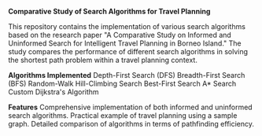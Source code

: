 **Comparative Study of Search Algorithms for Travel Planning**

This repository contains the implementation of various search algorithms based on the research paper "A Comparative Study on Informed and Uninformed Search for Intelligent Travel Planning in Borneo Island." The study compares the performance of different search algorithms in solving the shortest path problem within a travel planning context.

**Algorithms Implemented**
Depth-First Search (DFS)
Breadth-First Search (BFS)
Random-Walk
Hill-Climbing Search
Best-First Search
A* Search
Custom Dijkstra's Algorithm

**Features**
Comprehensive implementation of both informed and uninformed search algorithms.
Practical example of travel planning using a sample graph.
Detailed comparison of algorithms in terms of pathfinding efficiency.


